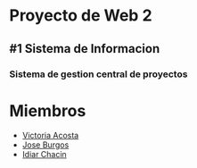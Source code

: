 # Proyecto de Web 2
## #1 Sistema de Informacion
### Sistema de gestion central de proyectos

# Miembros

* [Victoria Acosta](https://github.com/Victoriaag6)
* [Jose Burgos](https://github.com/JoseBurgoss)
* [Idiar Chacin](https://github.com/idiarj)